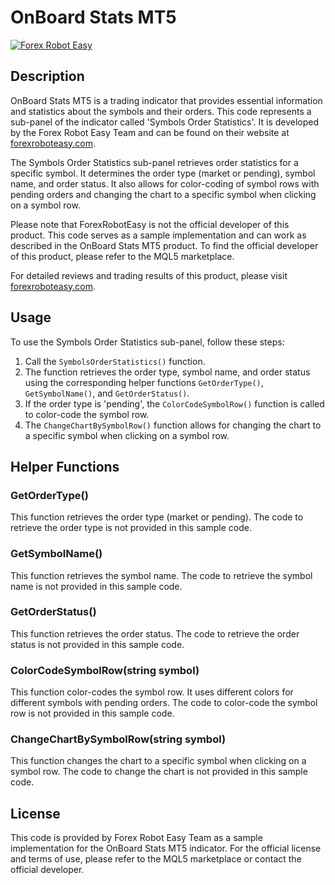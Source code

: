 # OnBoard Stats MT5

[![Forex Robot Easy](https://forexroboteasy.com/wp-content/uploads/2019/04/forex-robot-easy-logo.png)](https://forexroboteasy.com/forex-robot-review/onboard-stats-mt5-review-streamline-forex-trading-insights/)

## Description
OnBoard Stats MT5 is a trading indicator that provides essential information and statistics about the symbols and their orders. This code represents a sub-panel of the indicator called 'Symbols Order Statistics'. It is developed by the Forex Robot Easy Team and can be found on their website at [forexroboteasy.com](https://forexroboteasy.com).

The Symbols Order Statistics sub-panel retrieves order statistics for a specific symbol. It determines the order type (market or pending), symbol name, and order status. It also allows for color-coding of symbol rows with pending orders and changing the chart to a specific symbol when clicking on a symbol row.

Please note that ForexRobotEasy is not the official developer of this product. This code serves as a sample implementation and can work as described in the OnBoard Stats MT5 product. To find the official developer of this product, please refer to the MQL5 marketplace.

For detailed reviews and trading results of this product, please visit [forexroboteasy.com](https://forexroboteasy.com/forex-robot-review/onboard-stats-mt5-review-streamline-forex-trading-insights/).

## Usage
To use the Symbols Order Statistics sub-panel, follow these steps:

1. Call the `SymbolsOrderStatistics()` function.
2. The function retrieves the order type, symbol name, and order status using the corresponding helper functions `GetOrderType()`, `GetSymbolName()`, and `GetOrderStatus()`.
3. If the order type is 'pending', the `ColorCodeSymbolRow()` function is called to color-code the symbol row.
4. The `ChangeChartBySymbolRow()` function allows for changing the chart to a specific symbol when clicking on a symbol row.

## Helper Functions
### GetOrderType()
This function retrieves the order type (market or pending). The code to retrieve the order type is not provided in this sample code.

### GetSymbolName()
This function retrieves the symbol name. The code to retrieve the symbol name is not provided in this sample code.

### GetOrderStatus()
This function retrieves the order status. The code to retrieve the order status is not provided in this sample code.

### ColorCodeSymbolRow(string symbol)
This function color-codes the symbol row. It uses different colors for different symbols with pending orders. The code to color-code the symbol row is not provided in this sample code.

### ChangeChartBySymbolRow(string symbol)
This function changes the chart to a specific symbol when clicking on a symbol row. The code to change the chart is not provided in this sample code.

## License
This code is provided by Forex Robot Easy Team as a sample implementation for the OnBoard Stats MT5 indicator. For the official license and terms of use, please refer to the MQL5 marketplace or contact the official developer.
